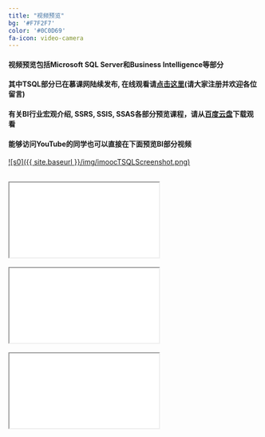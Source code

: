 ```yaml
---
title: "视频预览"
bg: '#F7F2F7'
color: '#0C0D69'
fa-icon: video-camera
---
```


#### 视频预览包括**Microsoft SQL Server**和**Business Intelligence**等部分

#### 其中**TSQL**部分已在**慕课网**陆续发布, 在线观看请<a href="http://www.imooc.com/learn/435" target="_blank"><strong>点击这里</strong></a>(请大家注册并欢迎各位留言)

#### 有关**BI行业宏观介绍, SSRS, SSIS, SSAS**各部分预览课程，请从<a href="http://pan.baidu.com/s/1mg8Dc3A" target="_blank"><strong>百度云盘</strong></a>下载观看

#### 能够访问YouTube的同学也可以直接在下面预览**BI**部分视频

[![s0]({{ site.baseurl }}/img/imoocTSQLScreenshot.png)](http://www.imooc.com/learn/435)
<br /><br />

<div class="icontain"><iframe src="//www.youtube.com/embed/9WdLdxVcxXs" allowfullscreen></iframe></div>
<br /> 

<div class="icontain"><iframe src="//www.youtube.com/embed/bn2BIX1dm5s" allowfullscreen></iframe></div>
<br />

<div class="icontain"><iframe src="//www.youtube.com/embed/ThWbvD7rQjM" allowfullscreen></iframe></div>

